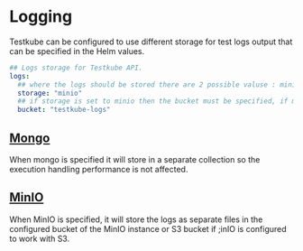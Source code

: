 # Logging

Testkube can be configured to use different storage for test logs output that can be specified in the Helm values.

```yaml
## Logs storage for Testkube API.
logs:
  ## where the logs should be stored there are 2 possible valuse : minio|mongo
  storage: "minio"
  ## if storage is set to minio then the bucket must be specified, if minio with s3 is used make sure to use a unique name
  bucket: "testkube-logs"
```

## [Mongo](https://www.mongodb.com/kubernetes)
When mongo is specified it will store in a separate collection so the execution handling performance is not affected.

## [MinIO](https://min.io/)
When MinIO is specified, it will store the logs as separate files in the configured bucket of the MinIO instance or S3 bucket if ;inIO is configured to work with S3.